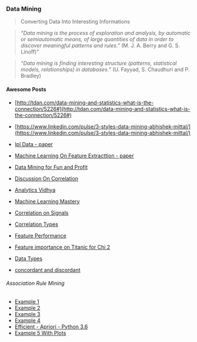 ### Data Mining

> Converting Data Into Interesting Informations

> *“Data mining is the process of exploration and analysis, by automatic or semiautomatic means, of large quantities of data in order to discover meaningful patterns and rules.”*
(M. J. A. Berry and G. S. Linoff)"

> *“Data mining is finding interesting structure (patterns, statistical models, relationships) in databases.”* (U. Fayyad, S. Chaudhuri and P. Bradley)

#### Awesome Posts

- [http://tdan.com/data-mining-and-statistics-what-is-the-connection/5226#](http://tdan.com/data-mining-and-statistics-what-is-the-connection/5226#)
- [https://www.linkedin.com/pulse/3-styles-data-mining-abhishek-mittal/](https://www.linkedin.com/pulse/3-styles-data-mining-abhishek-mittal/)

- [Ipl Data - paper](http://www.ijmlc.org/papers/143-C00120-003.pdf)
- [Machine Learning On Feature Extracttion - paper](https://arxiv.org/pdf/1711.10933.pdf)


- [Data Mining for Fun and Profit](https://www.jstor.org/stable/2676725?seq=1#page_scan_tab_contents)
- [Discussion On Correlation](https://www.researchgate.net/post/Correlation_between_discrete_and_categorical_data)

- [Analytics Vidhya](https://www.analyticsvidhya.com/blog/2016/12/introduction-to-feature-selection-methods-with-an-example-or-how-to-select-the-right-variables/)
- [Machine Learning Mastery](https://machinelearningmastery.com/feature-selection-machine-learning-python/)
- [Correlation on Signals](https://www.allaboutcircuits.com/technical-articles/understanding-correlation/)
- [Correlation Types](http://www.statisticssolutions.com/correlation-pearson-kendall-spearman/)
- [Feature Performance](https://www.kaggle.com/grfiv4/plotting-feature-importances)
- [Feature importance on Titanic for Chi 2](http://www.handsonmachinelearning.com/blog/2AeuRL/chi-square-feature-selection-in-python)

- [Data Types](https://statistics.laerd.com/statistical-guides/types-of-variable.php)
- [concordant and discordant](https://www.statisticshowto.datasciencecentral.com/concordant-pairs-discordant-pairs/)

###### Association Rule Mining

- [Example 1](http://pbpython.com/market-basket-analysis.html)
- [Example 2](https://stackabuse.com/association-rule-mining-via-apriori-algorithm-in-python/)
- [Example 3](https://www.analyticsvidhya.com/blog/2017/08/mining-frequent-items-using-apriori-algorithm/)
- [Example 4](https://rasbt.github.io/mlxtend/user_guide/frequent_patterns/apriori/)
- [Efficient - Apriori - Python 3.6](https://pypi.org/project/efficient-apriori/)
- [Example 5 With Plots](http://intelligentonlinetools.com/blog/tag/apriori-algorithm-in-data-mining/)